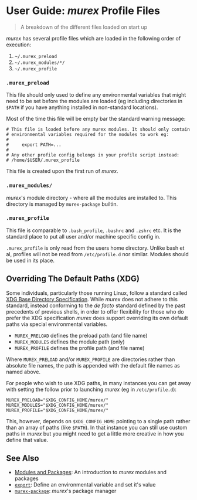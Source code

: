 # User Guide: _murex_ Profile Files

> A breakdown of the different files loaded on start up

_murex_ has several profile files which are loaded in the following order of
execution:

1. `~/.murex_preload`
2. `~/.murex_modules/*/`
3. `~/.murex_profile`

### `.murex_preload`

This file should only used to define any environmental variables that might
need to be set before the modules are loaded (eg including directories in
`$PATH` if you have anything installed in non-standard locations).

Most of the time this file will be empty bar the standard warning message:

    # This file is loaded before any murex modules. It should only contain
    # environmental variables required for the modules to work eg:
    #
    #     export PATH=...
    #
    # Any other profile config belongs in your profile script instead:
    # /home/$USER/.murex_profile

This file is created upon the first run of _murex_.

### `.murex_modules/`

_murex_'s module directory - where all the modules are installed
to. This directory is managed by `murex-package` builtin.

### `.murex_profile`

This file is comparable to `.bash_profile`, `.bashrc` and `.zshrc` etc. It
is the standard place to put all user and/or machine specific config in.

`.murex_profile` is only read from the users home directory. Unlike bash et
al, profiles will not be read from `/etc/profile.d` nor similar. Modules
should be used in its place.

## Overriding The Default Paths (XDG)

Some individuals, particularly those running Linux, follow a standard called
[XDG Base Directory Specification](https://specifications.freedesktop.org/basedir-spec/basedir-spec-latest.html).
While _murex_ does not adhere to this standard, instead conforming to the
_de facto_ standard defined by the past precedents of previous shells, in
order to offer flexibility for those who do prefer the XDG specification
_murex_ does support overriding its own default paths via special environmental
variables.

- `MUREX_PRELOAD` defines the preload path (and file name)
- `MUREX_MODULES` defines the module path (only)
- `MUREX_PROFILE` defines the profile path (and file name)

Where `MUREX_PRELOAD` and/or `MUREX_PROFILE` are directories rather than
absolute file names, the path is appended with the default file names as
named above.

For people who wish to use XDG paths, in many instances you can get away
with setting the follow prior to launching _murex_ (eg in `/etc/profile.d`):

    MUREX_PRELOAD="$XDG_CONFIG_HOME/murex/"
    MUREX_MODULES="$XDG_CONFIG_HOME/murex/"
    MUREX_PROFILE="$XDG_CONFIG_HOME/murex/"
    
This, however, depends on `$XDG_CONFIG_HOME` pointing to a single path rather
than an array of paths (like `$PATH`). In that instance you can still use
custom paths in _murex_ but you might need to get a little more creative in
how you define that value.

## See Also

* [Modules and Packages](../user-guide/modules.md):
  An introduction to _murex_ modules and packages
* [`export`](../commands/export.md):
  Define an environmental variable and set it's value
* [`murex-package`](../commands/murex-package.md):
  _murex_'s package manager